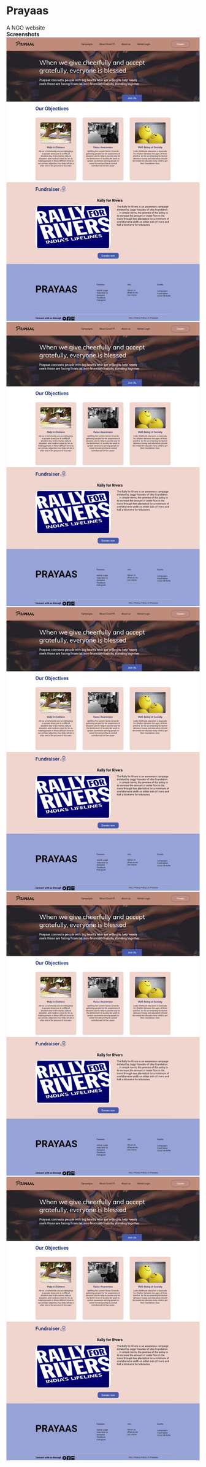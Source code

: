 # Prayaas
A NGO website
<br>
<b>Screenshots</b>
![Alt text](/Screenshots/index-php.png?raw=true "index page")
![Alt text](/Screenshots/index-php.png?raw=true "index page")
![Alt text](/Screenshots/index-php.png?raw=true "index page")
![Alt text](/Screenshots/index-php.png?raw=true "index page")
![Alt text](/Screenshots/index-php.png?raw=true "index page")
